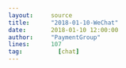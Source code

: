 ```yaml
---
layout:     source 
title:      "2018-01-10-WeChat"
date:       2018-01-10 12:00:00
author:     "PaymentGroup"
lines:      107 
tag:		  [chat]
---
```


